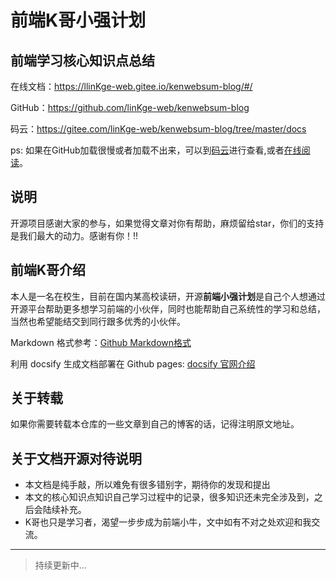 # 前端K哥小强计划

## 前端学习核心知识点总结
在线文档：https://llinKge-web.gitee.io/kenwebsum-blog/#/

GitHub：https://github.com/linKge-web/kenwebsum-blog

码云：https://gitee.com/linKge-web/kenwebsum-blog/tree/master/docs


ps: 如果在GitHub加载很慢或者加载不出来，可以到[码云](https://gitee.com/linKge-web/kenwebsum-blog/tree/master/docs)进行查看,或者[在线阅读](https://llinKge-web.gitee.io/kenwebsum-blog/#/)。

## 说明
开源项目感谢大家的参与，如果觉得文章对你有帮助，麻烦留给star，你们的支持是我们最大的动力。感谢有你！!!

## 前端K哥介绍
本人是一名在校生，目前在国内某高校读研，开源**前端小强计划**是自己个人想通过开源平台帮助更多想学习前端的小伙伴，同时也能帮助自己系统性的学习和总结，当然也希望能结交到同行跟多优秀的小伙伴。

Markdown 格式参考：[Github Markdown格式](https://guides.github.com/features/mastering-markdown/)

利用 docsify 生成文档部署在 Github pages: [docsify 官网介绍](https://docsify.js.org/#/)

## 关于转载
如果你需要转载本仓库的一些文章到自己的博客的话，记得注明原文地址。

## 关于文档开源对待说明
- 本文档是纯手敲，所以难免有很多错别字，期待你的发现和提出
- 本文的核心知识点知识自己学习过程中的记录，很多知识还未完全涉及到，之后会陆续补充。
- K哥也只是学习者，渴望一步步成为前端小牛，文中如有不对之处欢迎和我交流。

-----
> 持续更新中...


